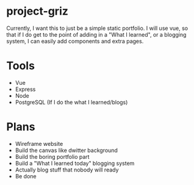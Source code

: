 # project-griz
Currently, I want this to just be a simple static portfolio. I will use vue, so that if I do get to the point of adding in a "What I learned", or a blogging system, I can easily add components and extra pages.

# Tools
- Vue
- Express
- Node
- PostgreSQL (If I do the what I learned/blogs)

# Plans
- Wireframe website
- Build the canvas like dwitter background
- Build the boring portfolio part
- Build a "What I learned today" blogging system
- Actually blog stuff that nobody will ready
- Be done

